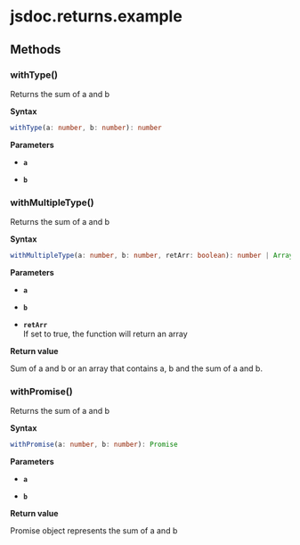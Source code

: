 # jsdoc.returns.example

## Methods

### withType()

Returns the sum of a and b

**Syntax**

```ts
withType(a: number, b: number): number
```

**Parameters**

- **`a`**

- **`b`**

### withMultipleType()

Returns the sum of a and b

**Syntax**

```ts
withMultipleType(a: number, b: number, retArr: boolean): number | Array
```

**Parameters**

- **`a`**

- **`b`**

- **`retArr`**<br>
  If set to true, the function will return an array

**Return value**

Sum of a and b or an array that contains a, b and the sum of a and b.

### withPromise()

Returns the sum of a and b

**Syntax**

```ts
withPromise(a: number, b: number): Promise
```

**Parameters**

- **`a`**

- **`b`**

**Return value**

Promise object represents the sum of a and b

